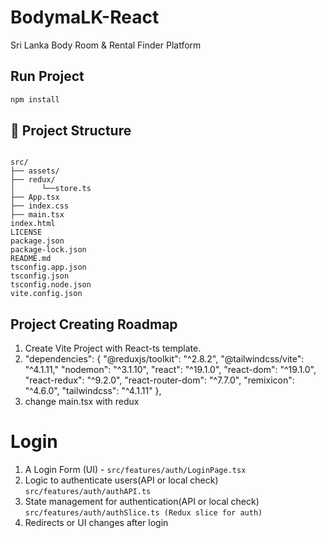 # BodymaLK-React
Sri Lanka Body Room &amp; Rental Finder Platform

## Run Project
```html
npm install
```

## 📁 Project Structure

```

src/
├── assets/
├── redux/
│      └──store.ts
├── App.tsx
├── index.css
├── main.tsx   
index.html
LICENSE
package.json
package-lock.json
README.md
tsconfig.app.json
tsconfig.json
tsconfig.node.json
vite.config.json 
````

## Project Creating Roadmap
1. Create Vite Project with React-ts template.
2. "dependencies": {
   "@reduxjs/toolkit": "^2.8.2",
   "@tailwindcss/vite": "^4.1.11,"
   "nodemon": "^3.1.10",
   "react": "^19.1.0",
   "react-dom": "^19.1.0",
   "react-redux": "^9.2.0",
   "react-router-dom": "^7.7.0",
   "remixicon": "^4.6.0",
   "tailwindcss": "^4.1.11"
   },
3. change main.tsx with redux

# Login
1. A Login Form (UI) - 
```src/features/auth/LoginPage.tsx```
2. Logic to authenticate users(API or local check)
```src/features/auth/authAPI.ts```
3. State management for authentication(API or local check)
```src/features/auth/authSlice.ts (Redux slice for auth)```
4. Redirects or UI changes after login